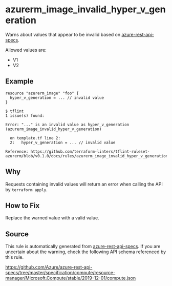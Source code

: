 <!--- This file generated by `tools/apispec-rule-gen/main.go`. DO NOT EDIT --->

# azurerm_image_invalid_hyper_v_generation

Warns about values that appear to be invalid based on [azure-rest-api-specs](https://github.com/Azure/azure-rest-api-specs).

Allowed values are:
- V1
- V2

## Example

```hcl
resource "azurerm_image" "foo" {
  hyper_v_generation = ... // invalid value
}
```

```
$ tflint
1 issue(s) found:

Error: "..." is an invalid value as hyper_v_generation (azurerm_image_invalid_hyper_v_generation)

  on template.tf line 2:
  2:   hyper_v_generation = ... // invalid value

Reference: https://github.com/terraform-linters/tflint-ruleset-azurerm/blob/v0.1.0/docs/rules/azurerm_image_invalid_hyper_v_generation.md

```

## Why

Requests containing invalid values will return an error when calling the API by `terraform apply`.

## How to Fix

Replace the warned value with a valid value.

## Source

This rule is automatically generated from [azure-rest-api-specs](https://github.com/Azure/azure-rest-api-specs). If you are uncertain about the warning, check the following API schema referenced by this rule.

https://github.com/Azure/azure-rest-api-specs/tree/master/specification/compute/resource-manager/Microsoft.Compute/stable/2019-12-01/compute.json
